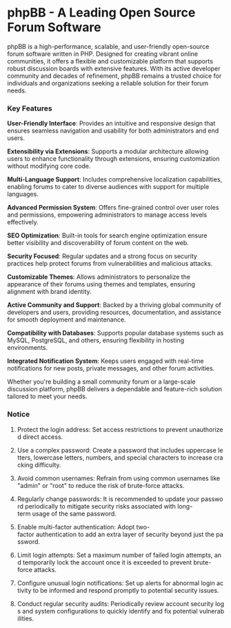 # phpBB - A Leading Open Source Forum Software

phpBB is a high-performance, scalable, and user-friendly open-source forum software written in PHP. Designed for creating vibrant online communities, it offers a flexible and customizable platform that supports robust discussion boards with extensive features. With its active developer community and decades of refinement, phpBB remains a trusted choice for individuals and organizations seeking a reliable solution for their forum needs.

### Key Features

**User-Friendly Interface**: Provides an intuitive and responsive design that ensures seamless navigation and usability for both administrators and end users.
  
**Extensibility via Extensions**: Supports a modular architecture allowing users to enhance functionality through extensions, ensuring customization without modifying core code.

**Multi-Language Support**: Includes comprehensive localization capabilities, enabling forums to cater to diverse audiences with support for multiple languages.

**Advanced Permission System**: Offers fine-grained control over user roles and permissions, empowering administrators to manage access levels effectively.

**SEO Optimization**: Built-in tools for search engine optimization ensure better visibility and discoverability of forum content on the web.

**Security Focused**: Regular updates and a strong focus on security practices help protect forums from vulnerabilities and malicious attacks.

**Customizable Themes**: Allows administrators to personalize the appearance of their forums using themes and templates, ensuring alignment with brand identity.

**Active Community and Support**: Backed by a thriving global community of developers and users, providing resources, documentation, and assistance for smooth deployment and maintenance.

**Compatibility with Databases**: Supports popular database systems such as MySQL, PostgreSQL, and others, ensuring flexibility in hosting environments.

**Integrated Notification System**: Keeps users engaged with real-time notifications for new posts, private messages, and other forum activities.

Whether you're building a small community forum or a large-scale discussion platform, phpBB delivers a dependable and feature-rich solution tailored to meet your needs.

### Notice

1.  Protect the login address: Set access restrictions to prevent unauthorized direct access.
    
2.  Use a complex password: Create a password that includes uppercase letters, lowercase letters, numbers, and special characters to increase cracking difficulty.
    
3.  Avoid common usernames: Refrain from using common usernames like "admin" or "root" to reduce the risk of brute-force attacks.
    
4.  Regularly change passwords: It is recommended to update your password periodically to mitigate security risks associated with long-term usage of the same password.
    
5.  Enable multi-factor authentication: Adopt two-factor authentication to add an extra layer of security beyond just the password.
    
6.  Limit login attempts: Set a maximum number of failed login attempts, and temporarily lock the account once it is exceeded to prevent brute-force attacks.
    
7.  Configure unusual login notifications: Set up alerts for abnormal login activity to be informed and respond promptly to potential security issues.
    
8.  Conduct regular security audits: Periodically review account security logs and system configurations to quickly identify and fix potential vulnerabilities.
        
